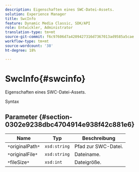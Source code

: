 ```yaml
---
description: Eigenschaften eines SWC-Datei-Assets.
solution: Experience Manager
title: SwcInfo
feature: Dynamic Media Classic, SDK/API
role: Entwickler, Administrator
translation-type: tm+mt
source-git-commit: f6c97606d7a4209427316d7367013ad9585a5cae
workflow-type: tm+mt
source-wordcount: '38'
ht-degree: 18%

---
```



# SwcInfo{#swcinfo}

Eigenschaften eines SWC-Datei-Assets.

Syntax

## Parameter {#section-0302e9238dbc4704914e938f42c881e6}

| Name | Typ | Beschreibung |
|---|---|---|
| `*`originalPath`*` | `xsd:string` | Pfad zur SWC-Datei. |
| `*`originalFile`*` | `xsd:string` | Dateiname. |
| `*`fileSize`*` | `xsd:int` | Dateigröße. |

